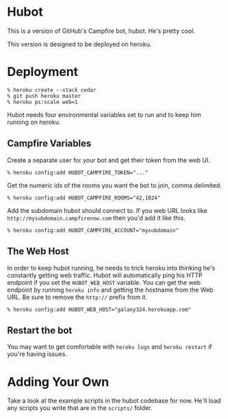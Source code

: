 Hubot
=====

This is a version of GitHub's Campfire bot, hubot.  He's pretty cool.

This version is designed to be deployed on heroku.

Deployment
==========

    % heroku create --stack cedar
    % git push heroku master
    % heroku ps:scale web=1

Hubot needs four environmental variables set to run and to keep him
running on heroku.

Campfire Variables
------------------

Create a separate user for your bot and get their token from the web UI.

    % heroku config:add HUBOT_CAMPFIRE_TOKEN="..."

Get the numeric ids of the rooms you want the bot to join, comma
delimited.

    % heroku config:add HUBOT_CAMPFIRE_ROOMS="42,1024"

Add the subdomain hubot should connect to. If you web URL looks like
`http://mysubdomain.campfirenow.com` then you'd add it like this.

    % heroku config:add HUBOT_CAMPFIRE_ACCOUNT="mysubdomain"

The Web Host
------------
In order to keep hubot running, he needs to trick heroku into thinking
he's constantly getting web traffic.  Hubot will automatically ping his
HTTP endpoint if you set the `HUBOT_WEB_HOST` variable.  You can get the
web endpoint by running `heroku info` and getting the hostname from the
Web URL.  Be sure to remove the `http://` prefix from it.

    % heroku config:add HUBOT_WEB_HOST="galaxy324.herokuapp.com"

Restart the bot
---------------
You may want to get comfortable with `heroku logs` and `heroku restart`
if you're having issues.

Adding Your Own
===============

Take a look at the example scripts in the hubot codebase for now.  He'll
load any scripts you write that are in the `scripts/` folder.
